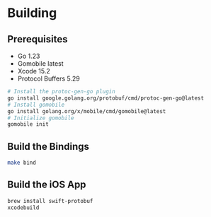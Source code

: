# Building

## Prerequisites

- Go 1.23
- Gomobile latest
- Xcode 15.2
- Protocol Buffers 5.29

```sh
# Install the protoc-gen-go plugin
go install google.golang.org/protobuf/cmd/protoc-gen-go@latest
# Install gomobile
go install golang.org/x/mobile/cmd/gomobile@latest
# Initialize gomobile
gomobile init
```

## Build the Bindings
```sh
make bind
```

## Build the iOS App
```sh
brew install swift-protobuf
xcodebuild
```
